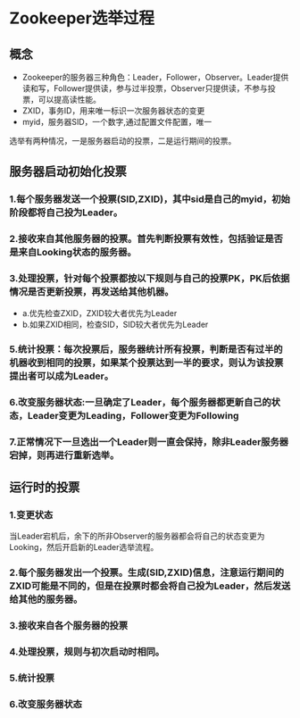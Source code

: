 # Zookeeper选举过程

## 概念

- Zookeeper的服务器三种角色：Leader，Follower，Observer。Leader提供读和写，Follower提供读，参与过半投票，Observer只提供读，不参与投票，可以提高读性能。
- ZXID，事务ID，用来唯一标识一次服务器状态的变更
- myid，服务器SID，一个数字,通过配置文件配置，唯一

选举有两种情况，一是服务器启动的投票，二是运行期间的投票。

## 服务器启动初始化投票

### 1.每个服务器发送一个投票(SID,ZXID)，其中sid是自己的myid，初始阶段都将自己投为Leader。
### 2.接收来自其他服务器的投票。首先判断投票有效性，包括验证是否是来自Looking状态的服务器。
### 3.处理投票，针对每个投票都按以下规则与自己的投票PK，PK后依据情况是否更新投票，再发送给其他机器。

- a.优先检查ZXID，ZXID较大者优先为Leader
- b.如果ZXID相同，检查SID，SID较大者优先为Leader

### 5.统计投票：每次投票后，服务器统计所有投票，判断是否有过半的机器收到相同的投票，如果某个投票达到一半的要求，则认为该投票提出者可以成为Leader。
### 6.改变服务器状态:一旦确定了Leader，每个服务器都更新自己的状态，Leader变更为Leading，Follower变更为Following
### 7.正常情况下一旦选出一个Leader则一直会保持，除非Leader服务器宕掉，则再进行重新选举。

## 运行时的投票

### 1.变更状态

当Leader宕机后，余下的所非Observer的服务器都会将自己的状态变更为Looking，然后开启新的Leader选举流程。

### 2.每个服务器发出一个投票。生成(SID,ZXID)信息，注意运行期间的ZXID可能是不同的，但是在投票时都会将自己投为Leader，然后发送给其他的服务器。

### 3.接收来自各个服务器的投票
### 4.处理投票，规则与初次启动时相同。
### 5.统计投票
### 6.改变服务器状态